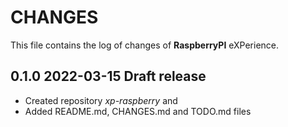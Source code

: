 # CHANGES
This file contains the log of changes of **RaspberryPI** eXPerience.


## 0.1.0 2022-03-15 Draft release
- Created repository *xp-raspberry* and
- Added README.md, CHANGES.md and TODO.md files

